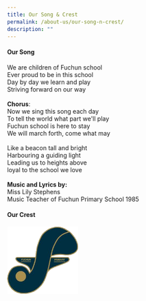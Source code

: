 ```yaml
---
title: Our Song & Crest
permalink: /about-us/our-song-n-crest/
description: ""
---
```

<h4><strong>Our Song</strong></h4>
<p>We are children of Fuchun school<br />Ever proud to be in this school<br />Day by day we learn and play<br />Striving forward on our way<br /><br /><strong>Chorus</strong>:<br />Now we sing this song each day<br />To tell the world what part we'll play<br />Fuchun school is here to stay<br />We will march forth, come what may<br /><br />Like a beacon tall and bright<br />Harbouring a guiding light<br />Leading us to heights above<br />loyal to the school we love<br /><br /><strong>Music and Lyrics by:</strong><br />Miss Lily Stephens<br />Music Teacher of Fuchun Primary School 1985</p>
<h4><strong>Our Crest</strong></h4>
<img style="width: 33%;" src="/images/crest.png" />